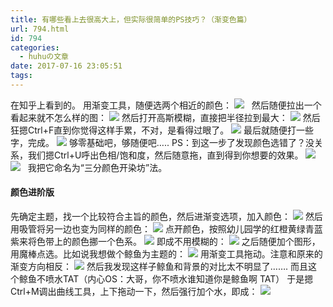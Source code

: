 ```yaml
---
title: 有哪些看上去很高大上，但实际很简单的PS技巧？（渐变色篇）
url: 794.html
id: 794
categories:
  - huhuの文章
date: 2017-07-16 23:05:51
tags:
---
```


在知乎上看到的。 用渐变工具，随便选两个相近的颜色： ![](http://h2y.net.cn/wp-content/uploads/2017/07/Gradient-1.jpg)   然后随便拉出一个看起来就不怎么样的图： ![](http://h2y.net.cn/wp-content/uploads/2017/07/Gradient-10.jpg) 然后打开高斯模糊，直接把半径拉到最大： ![](http://h2y.net.cn/wp-content/uploads/2017/07/Gradient-8.jpg) 然后狂摁Ctrl+F直到你觉得这样手累，不对，是看得过眼了。 ![](http://h2y.net.cn/wp-content/uploads/2017/07/Gradient-1.png) 最后就随便打一些字，完成。 ![](http://h2y.net.cn/wp-content/uploads/2017/07/Gradient-11.jpg) 够零基础吧，够随便吧….. PS：到这一步了发现颜色选错了？没关系，我们摁Ctrl+U呼出色相/饱和度，然后随意拖，直到得到你想要的效果。 ![](http://h2y.net.cn/wp-content/uploads/2017/07/Gradient-2.jpg) ![](http://h2y.net.cn/wp-content/uploads/2017/07/Gradient-6.jpg)   我把它命名为“三分颜色开染坊”法。

#### **颜色进阶版**

先确定主题，找一个比较符合主旨的颜色，然后进渐变选项，加入颜色： ![](http://h2y.net.cn/wp-content/uploads/2017/07/Gradient-7.jpg) 然后用吸管将另一边也变为同样的颜色： ![](http://h2y.net.cn/wp-content/uploads/2017/07/Gradient-5.jpg) 点开颜色，按照幼儿园学的红橙黄绿青蓝紫来将色带上的颜色挪一个色系。 ![](http://h2y.net.cn/wp-content/uploads/2017/07/Gradient-4.jpg) 即成不用模糊的： ![](http://h2y.net.cn/wp-content/uploads/2017/07/Gradient-3.jpg) 之后随便加个图形，用魔棒点选。比如说我想做个鲸鱼为主题的： ![](http://h2y.net.cn/wp-content/uploads/2017/07/Gradient-13.jpg) 用渐变工具拖动。注意和原来的渐变方向相反： ![](http://h2y.net.cn/wp-content/uploads/2017/07/Gradient-9.jpg) 然后我发现这样子鲸鱼和背景的对比太不明显了……. 而且这个鲸鱼不喷水TAT（内心OS：大哥，你不喷水谁知道你是鲸鱼啊 TAT） 于是摁Ctrl+M调出曲线工具，上下拖动一下，然后强行加个水，即成： ![](http://h2y.net.cn/wp-content/uploads/2017/07/Gradient-12.jpg)